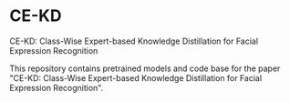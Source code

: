 # CE-KD

CE-KD: Class-Wise Expert-based Knowledge Distillation for Facial Expression
Recognition

This repository contains pretrained models and code base for the paper "CE-KD: Class-Wise Expert-based Knowledge Distillation for Facial Expression Recognition".

